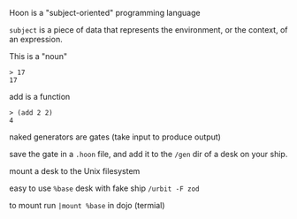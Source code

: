 Hoon is a "subject-oriented" programming language

`subject` is a piece of data that represents the environment, or the context, of an expression.

This is a "noun"
```
> 17
17
```

add is a function
```
> (add 2 2)
4
```

naked generators are gates (take input to produce output)

save the gate in a `.hoon` file, and add it to the `/gen` dir of a desk on your ship.

mount a desk to the Unix filesystem

easy to use `%base` desk with fake ship `/urbit -F zod`

to mount run `|mount %base` in dojo (termial)